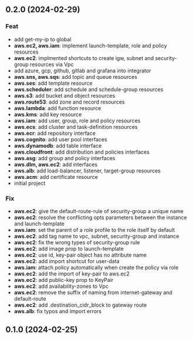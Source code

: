 ## 0.2.0 (2024-02-29)

### Feat

- add get-my-ip to global
- **aws.ec2, aws.iam**: implement launch-template, role and policy resources
- **aws.ec2**: implmented shortcuts to create igw, subnet and security-group resources via Vpc
- add azure, gcp, github, gitlab and grafana into integrator
- **aws.sns, aws.sqs**: add topic and queue resources
- **aws.ses**: add template resource
- **aws.scheduler**: add schedule and schedule-group resources
- **aws.s3**: add bucket and object resources
- **aws.route53**: add zone and record resources
- **aws.lambda**: add function resource
- **aws.kms**: add key resource
- **aws.iam**: add user, group, role and policy resources
- **aws.ecs**: add cluster and task-definition resources
- **aws.ecr**: add repository interface
- **aws.cognito**: add user pool interfaces
- **aws.dynamodb**: add table interface
- **aws.cloudfront**: add distribution and policies interfaces
- **aws.asg**: add group and policy interfaces
- **aws.dlm, aws.ec2**: add interfaces
- **aws.alb**: add load-balancer, listener, target-group resources
- **aws.acm**: add certificate resource
- initial project

### Fix

- **aws.ec2**: give the default-route-rule of security-group a unique name
- **aws.ec2**: resolve the conflicting opts parameters between the instance and launch-template
- **aws.iam**: set the parent of a role profile to the role itself by default
- **aws.ec2**: add tag name to vpc, subnet, security-group and instance
- **aws.ec2**: fix the wrong types of security-group rule
- **aws.ec2**: add image prop to launch-template
- **aws.ec2**: use id, key-pair object has no attribute name
- **aws.ec2**: add import shortcut for user-data
- **aws.iam**: attach policy automatically when create the policy via role
- **aws.ec2**: add the import of key-pair to aws.ec2
- **aws.ec2**: add public-key prop to KeyPair
- **aws.ec2**: add availability-zones to Vpc
- **aws.ec2**: remove the suffix of naming from internet-gateway and default-route
- **aws.ec2**: add .destination_cidr_block to gateway route
- **aws.alb**: fix typos and import errors

## 0.1.0 (2024-02-25)
